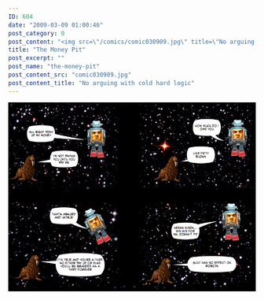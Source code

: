 ```yaml
---
ID: 604
date: "2009-03-09 01:00:46"
post_category: 0
post_content: "<img src=\"/comics/comic030909.jpg\" title=\"No arguing with cold hard logic\" />"
title: "The Money Pit"
post_excerpt: ""
post_name: "the-money-pit"
post_content_src: "comic030909.jpg"
post_content_title: "No arguing with cold hard logic"
---
```



[![No arguing with cold hard logic](/comics-hi-res/comic030909.jpg)](/comics-hi-res/comic030909.jpg "No arguing with cold hard logic")
